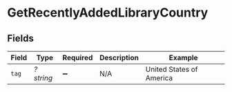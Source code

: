# GetRecentlyAddedLibraryCountry


## Fields

| Field                    | Type                     | Required                 | Description              | Example                  |
| ------------------------ | ------------------------ | ------------------------ | ------------------------ | ------------------------ |
| `tag`                    | *?string*                | :heavy_minus_sign:       | N/A                      | United States of America |